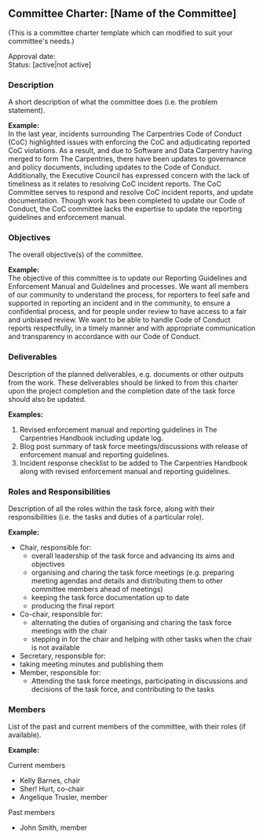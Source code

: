 ## Committee Charter: [Name of the Committee]

(This is a committee charter template which can modified to suit your committee's needs.)

Approval date: <br />
Status: [active|not active] <br />

### Description
A short description of what the committee does (i.e. the problem statement).

__Example:__  
In the last year, incidents surrounding The Carpentries Code of Conduct (CoC) highlighted issues with enforcing the CoC and adjudicating reported CoC violations. As a result, and due to Software and Data Carpentry having merged to form The Carpentries, there have been updates to governance and policy documents, including updates to the Code of Conduct. Additionally, the Executive Council has expressed concern with the lack of timeliness as it relates to resolving CoC incident reports. The CoC Committee serves to respond and resolve CoC incident reports, and update documentation. Though work has been completed to update our Code of Conduct, the CoC committee lacks the expertise to update the reporting guidelines and enforcement manual.

### Objectives
The overall objective(s) of the committee. 

__Example:__  
The objective of this committee is to update our Reporting Guidelines and Enforcement Manual and Guidelines and processes. We want all members of our community to understand the process, for reporters to feel safe and supported in reporting an incident and in the community, to ensure a confidential process, and for people under review to have access to a fair and unbiased review. We want to be able to handle Code of Conduct reports respectfully, in a timely manner and with appropriate communication and transparency in accordance with our Code of Conduct. 

### Deliverables
Description of the planned deliverables, e.g. documents or other outputs from the work. These deliverables should be linked to from this charter upon the project completion and the completion date of the task force should also be updated. 

__Examples:__ 
1. Revised enforcement manual and reporting guidelines in The Carpentries Handbook including update log.   
2. Blog post summary of task force meetings/discussions with release of enforcement manual and reporting guidelines.   
3. Incident response checklist to be added to The Carpentries Handbook along with revised enforcement manual and reporting guidelines.    

### Roles and Responsibilities

Description of all the roles within the task force, along with their responsibilities (i.e. the tasks and duties of a particular role).

__Example:__
- Chair, responsible for:
  - overall leadership of the task force and advancing its aims and objectives
  - organising and charing the task force meetings (e.g. preparing meeting agendas and details and distributing them to other committee members ahead of meetings) 
  - keeping the task force documentation up to date 
  - producing the final report
- Co-chair, responsible for: 
  - alternating the duties of organising and charing the task force meetings with the chair
  - stepping in for the chair and helping with other tasks when the chair is not available
- Secretary, responsible for:
 - taking meeting minutes and publishing them 
- Member, responsible for:
  - Attending the task force meetings, participating in discussions and decisions of the task force, and contributing to the tasks
 

### Members

List of the past and current members of the committee, with their roles (if available).

__Example:__

Current members

- Kelly Barnes, chair
- Sher! Hurt, co-chair
- Angelique Trusler, member

Past members
- John Smith, member
 
